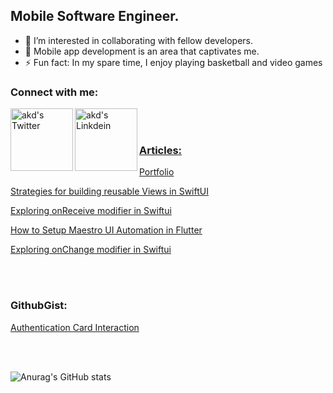 ## Mobile Software Engineer.

- 👯 I’m interested in collaborating with fellow developers.
- 🔭 Mobile app development is an area that captivates me.
- ⚡ Fun fact: In my spare time, I enjoy playing basketball and video games


### Connect with me:
<a href="https://twitter.com/Etoedia">
  <img align="left" alt="akd's Twitter" width="100px" src="https://img.shields.io/badge/Twitter-1DA1F2?style=for-the-badge&logo=Twitter&logoColor=white" />
</a>
<a href="https://www.linkedin.com/in/inyene-etoedia/">
  <img align="left" alt="akd's Linkdein" width="100px" src="https://img.shields.io/badge/Linkedin-0A66C2?style=for-the-badge&logo=Linkedin&logoColor=white" />
<br><br>

### Articles: 
<p>
    <a href="http://bento.me/inyeneetoedia">
        Portfolio
    </a>
</p>
<p>
    <a href="https://medium.com/@etoedia/strategies-for-building-reusable-views-in-swiftui-fd5716a9bf6d">
        Strategies for building reusable Views in SwiftUI
    </a>
</p>
<p>
    <a href="https://medium.com/@etoedia/exploring-onreceive-modifier-in-swiftui-2eff87dd40e6">
        Exploring onReceive modifier in Swiftui
    </a>
</p>
<p>
    <a href="https://medium.com/@etoedia/how-to-setup-maestro-ui-automation-in-flutter-14770f63bc61">
        How to Setup Maestro UI Automation in Flutter
    </a>
</p>
<p>
    <a href="https://medium.com/@etoedia/exploring-the-onchange-modifier-in-swiftui-24b18034b973">
        Exploring onChange modifier in Swiftui
    </a>
</p>
<br><br>

### GithubGist: 
<p>
    <a href="https://gist.github.com/DevSynthx/c298a43b1aabaff8d10b494b05e7db97">
        Authentication Card Interaction
    </a>
</p>
<br><br>

![Anurag's GitHub stats](https://github-readme-stats.vercel.app/api?username=DevSynthx&show_icons=true&count_private=true&theme=algolia)
